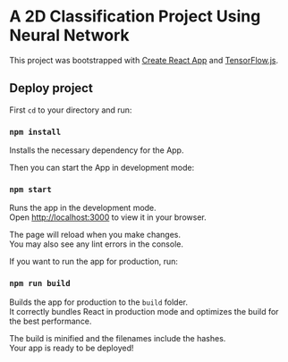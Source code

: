 # A 2D Classification Project Using Neural Network

This project was bootstrapped with [Create React App](https://github.com/facebook/create-react-app) and [TensorFlow.js](https://www.tensorflow.org/js).

## Deploy project

First `cd` to your directory and run: 

### `npm install`
Installs the necessary dependency for the App.

Then you can start the App in development mode:

### `npm start`
Runs the app in the development mode.\
Open [http://localhost:3000](http://localhost:3000) to view it in your browser.

The page will reload when you make changes.\
You may also see any lint errors in the console.

If you want to run the app for production, run:
### `npm run build`

Builds the app for production to the `build` folder.\
It correctly bundles React in production mode and optimizes the build for the best performance.

The build is minified and the filenames include the hashes.\
Your app is ready to be deployed!

